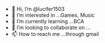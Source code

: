 - 👋 Hi, I’m @lucifer1503
- 👀 I’m interested in ...Games, Music
- 🌱 I’m currently learning ...BCA
- 💞️ I’m looking to collaborate on ...
- 📫 How to reach me ...through gmail

<!---
lucifer1503/lucifer1503 is a ✨ special ✨ repository because its `README.md` (this file) appears on your GitHub profile.
You can click the Preview link to take a look at your changes.
--->
